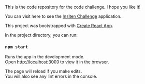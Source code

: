 This is the code repository for the code challenge. I hope you like it! 

You can visit here to see the [Insiten Challenge](https://ma-app-2c945.web.app/) application.

This project was bootstrapped with [Create React App](https://github.com/facebook/create-react-app).

In the project directory, you can run:

### `npm start`

Runs the app in the development mode.<br>
Open [http://localhost:3000](http://localhost:3000) to view it in the browser.

The page will reload if you make edits.<br>
You will also see any lint errors in the console.


